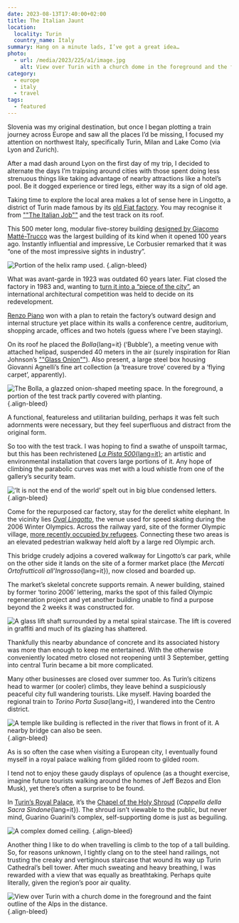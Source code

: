```yaml
---
date: 2023-08-13T17:40:00+02:00
title: The Italian Jaunt
location:
  locality: Turin
  country_name: Italy
summary: Hang on a minute lads, I’ve got a great idea…
photo:
  - url: /media/2023/225/a1/image.jpg
    alt: View over Turin with a church dome in the foreground and the faint outline of the Alps in the distance.
category:
  - europe
  - italy
  - travel
tags:
  - featured
---
```


Slovenia was my original destination, but once I began plotting a train journey across Europe and saw all the places I’d be missing, I focused my attention on northwest Italy, specifically Turin, Milan and Lake Como (via Lyon and Zurich).

After a mad dash around Lyon on the first day of my trip, I decided to alternate the days I’m traipsing around cities with those spent doing less strenuous things like taking advantage of nearby attractions like a hotel’s pool. Be it dogged experience or tired legs, either way its a sign of old age.

Taking time to explore the local area makes a lot of sense here in Lingotto, a district of Turin made famous by its [old Fiat factory][1]. You may recognise it from [""The Italian Job""][2] and the test track on its roof.

This 500 meter long, modular five-storey building [designed by Giacomo Matté-Trucco][3] was the largest building of its kind when it opened 100 years ago. Instantly influential and impressive, Le Corbusier remarked that it was “one of the most impressive sights in industry”.

![Portion of the helix ramp used.](/media/2023/225/a1/lingotto-ramp.jpg "A portion of one of the helix access ramps used to transport cars between floors.")
{.align-bleed}

What was avant-garde in 1923 was outdated 60 years later. Fiat closed the factory in 1983 and, wanting to [turn it into a “piece of the city”][4], an international architectural competition was held to decide on its redevelopment.

[Renzo Piano][5] won with a plan to retain the factory’s outward design and internal structure yet place within its walls a conference centre, auditorium, shopping arcade, offices and two hotels (guess where I’ve been staying).

On its roof he placed the _Bolla_{lang=it} (‘Bubble’), a meeting venue with attached helipad, suspended 40 meters in the air (surely inspiration for Rian Johnson’s [""Glass Onion""][6]). Also present, a large steel box housing Giovanni Agnelli’s fine art collection (a ‘treasure trove’ covered by a ‘flying carpet’, apparently).

![The Bolla, a glazzed onion-shaped meeting space. In the foreground, a portion of the test track partly covered with planting.](/media/2023/225/a1/lingotto-bubble.jpg "Lingotto’s Glass Onion.")
{.align-bleed}

A functional, featureless and utilitarian building, perhaps it was felt such adornments were necessary, but they feel superfluous and distract from the original form.

So too with the test track. I was hoping to find a swathe of unspoilt tarmac, but this has been rechristened [_La Pista 500_{lang=it}][7]; an artistic and environmental installation that covers large portions of it. Any hope of climbing the parabolic curves was met with a loud whistle from one of the gallery’s security team.

![‘It is not the end of the world’ spelt out in big blue condensed letters.](/media/2023/225/a1/lingotto-letters.jpg "When did writing random statements in big letters become considered art?")
{.align-bleed}

Come for the repurposed car factory, stay for the derelict white elephant. In the vicinity lies [_Oval Lingotto_][8], the venue used for speed skating during the 2006 Winter Olympics. Across the railway yard, site of the former Olympic village, [more recently occupied by refugees][9]. Connecting these two areas is an elevated pedestrian walkway held aloft by a large red Olympic arch.

This bridge crudely adjoins a covered walkway for Lingotto’s car park, while on the other side it lands on the site of a former market place (the _Mercati Ortofrutticoli all’Ingrosso_{lang=it}), now closed and boarded up.

The market’s skeletal concrete supports remain. A newer building, stained by former ‘torino 2006’ lettering, marks the spot of this failed Olympic regeneration project and yet another building unable to find a purpose beyond the 2 weeks it was constructed for.

![A glass lift shaft surrounded by a metal spiral staircase. The lift is covered in graffiti and much of its glazing has shattered.](/media/2023/225/a1/ex-moi-lift.jpg "I would remark on the graffiti, but this is not an uncommon sight in Italy.")

Thankfully this nearby abundance of concrete and its associated history was more than enough to keep me entertained. With the otherwise conveniently located metro closed not reopening until 3 September, getting into central Turin became a bit more complicated.

Many other businesses are closed over summer too. As Turin’s citizens head to warmer (or cooler) climbs, they leave behind a suspiciously peaceful city full wandering tourists. Like myself. Having boarded the regional train to _Torino Porta Susa_{lang=it}, I wandered into the Centro district.

![A temple like building is reflected in the river that flows in front of it. A nearby bridge can also be seen.](/media/2023/225/a1/gran-madre-di-dio.jpg "Gran Madre di Dio on the eastern bank of the Po River.")
{.align-bleed}

As is so often the case when visiting a European city, I eventually found myself in a royal palace walking from gilded room to gilded room.

I tend not to enjoy these gaudy displays of opulence (as a thought exercise, imagine future tourists walking around the homes of Jeff Bezos and Elon Musk), yet there’s often a surprise to be found.

In [Turin’s Royal Palace][10], it’s the [Chapel of the Holy Shroud][11] (_Cappella della Sacra Sindone_{lang=it}). The shroud isn’t viewable to the public, but never mind, Guarino Guarini’s complex, self-supporting dome is just as beguiling.

![A complex domed ceiling.](/media/2023/225/a1/guarini-chapel-ceiling.jpg)
{.align-bleed}

Another thing I like to do when travelling is climb to the top of a tall building. So, for reasons unknown, I tightly clang on to the steel hand railings, not trusting the creaky and vertiginous staircase that wound its way up Turin Cathedral’s bell tower. After much sweating and heavy breathing, I was rewarded with a view that was equally as breathtaking. Perhaps quite literally, given the region’s poor air quality.

![View over Turin with a church dome in the foreground and the faint outline of the Alps in the distance.](/media/2023/225/a1/image.jpg)
{.align-bleed}

[1]: https://www.atlasobscura.com/places/fiat-lingotto-factory
[2]: https://www.imdb.com/title/tt0064505/
[3]: https://www.atlasofplaces.com/architecture/lingotto-factory/
[4]: https://www.domusweb.it/en/from-the-archive/2023/05/23/renzo-pianos-lingotto-project-turin---from-the-domus-archive.html
[5]: https://en.wikipedia.org/wiki/Renzo_Piano
[6]: https://www.imdb.com/title/tt11564570/
[7]: https://www.pinacoteca-agnelli.it/en/pista-500/
[8]: https://en.wikipedia.org/wiki/Oval_Lingotto
[9]: https://www.theguardian.com/cities/2016/mar/02/turin-refugees-italy-abandoned-olympic-village
[10]: https://en.wikipedia.org/wiki/Royal_Palace_of_Turin
[11]: https://en.wikipedia.org/wiki/Chapel_of_the_Holy_Shroud
